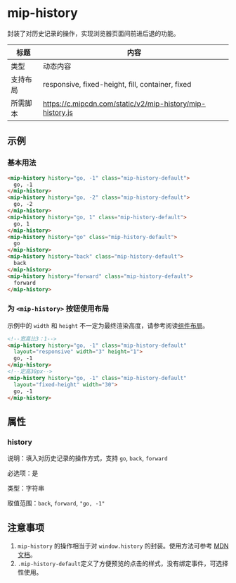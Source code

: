 # mip-history

封装了对历史记录的操作，实现浏览器页面间前进后退的功能。

标题|内容
----|----
类型| 动态内容
支持布局|responsive, fixed-height, fill, container, fixed
所需脚本|https://c.mipcdn.com/static/v2/mip-history/mip-history.js

## 示例

### 基本用法
```html
<mip-history history="go, -1" class="mip-history-default">
  go, -1
</mip-history>
<mip-history history="go, -2" class="mip-history-default">
  go, -2
</mip-history>
<mip-history history="go, 1" class="mip-history-default">
  go, 1
</mip-history>
<mip-history history="go" class="mip-history-default">
  go
</mip-history>
<mip-history history="back" class="mip-history-default">
  back
</mip-history>
<mip-history history="forward" class="mip-history-default">
  forward
</mip-history>
```

### 为 `<mip-history>` 按钮使用布局

示例中的 `width` 和 `height` 不一定为最终渲染高度，请参考阅读[组件布局](/doc/3-widget/11-widget-layout.html)。

```html
<!--宽高比3：1-->
<mip-history history="go, -1" class="mip-history-default"
  layout="responsive" width="3" height="1">
  go, -1
</mip-history>
<!--定高30px-->
<mip-history history="go, -1" class="mip-history-default"
  layout="fixed-height" width="30">
  go, -1
</mip-history>
```

## 属性

### history

说明：填入对历史记录的操作方式，支持 `go`, `back`, `forward`

必选项：是

类型：字符串

取值范围：`back`, `forward`, `"go, -1"`

## 注意事项
1. `mip-history` 的操作相当于对 `window.history` 的封装。使用方法可参考 [MDN 文档](https://developer.mozilla.org/zh-CN/docs/Web/API/History)。
2. `.mip-history-default`定义了方便预览的点击的样式，没有绑定事件，可选择性使用。
